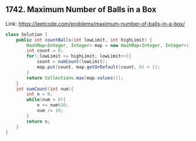 ## 1742. Maximum Number of Balls in a Box
Link: https://leetcode.com/problems/maximum-number-of-balls-in-a-box/

```java
class Solution {
    public int countBalls(int lowLimit, int highLimit) {
        HashMap<Integer, Integer> map = new HashMap<Integer, Integer>();
        int count = 0;
        for(;lowLimit <= highLimit; lowLimit++){
            count = numCount(lowLimit);
            map.put(count, map.getOrDefault(count, 0) + 1);
        }
        return Collections.max(map.values());
    }
    int numCount(int num){
        int n = 0;
        while(num > 0){
            n += num%10;
            num /= 10;
        }
        return n;
    }
}

```